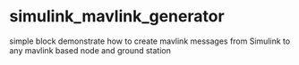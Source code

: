 # simulink_mavlink_generator
simple block demonstrate how to create mavlink messages from Simulink to any mavlink based node and ground station
